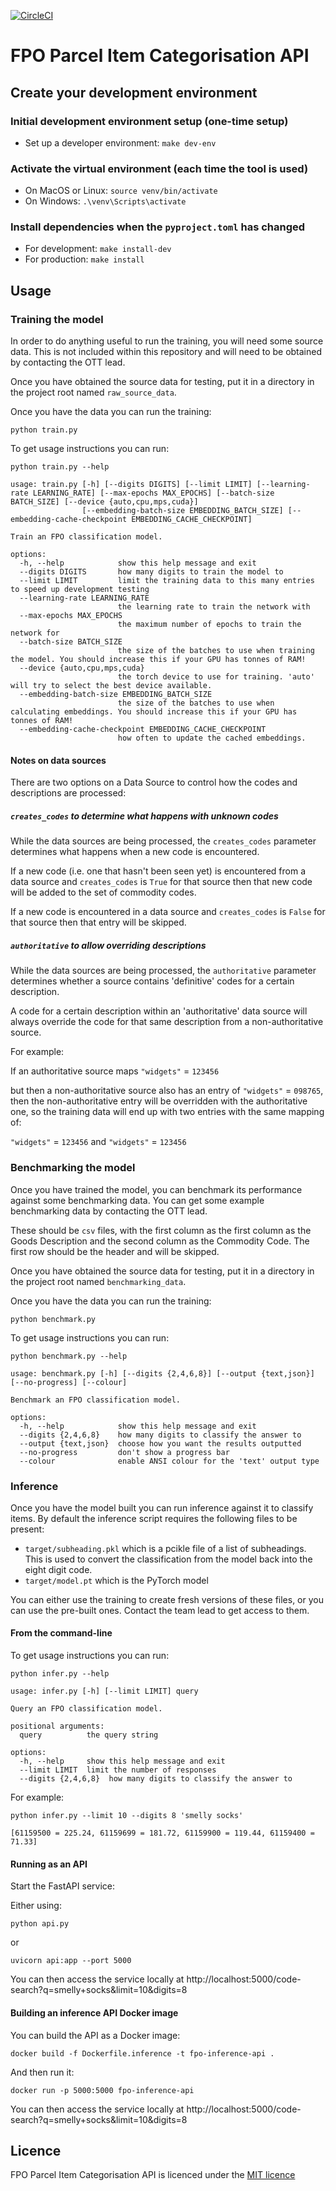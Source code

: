 [![CircleCI](https://dl.circleci.com/status-badge/img/gh/trade-tariff/trade-tariff-lambdas-fpo-search/tree/main.svg?style=svg&circle-token=e0c6d3b2325ad0861a88adbf841eb44ff7b4267a)](https://dl.circleci.com/status-badge/redirect/gh/trade-tariff/trade-tariff-lambdas-fpo-search/tree/main)

# FPO Parcel Item Categorisation API

## Create your development environment

### Initial development environment setup (one-time setup)

- Set up a developer environment: `make dev-env`

### Activate the virtual environment (each time the tool is used)

- On MacOS or Linux: `source venv/bin/activate`
- On Windows: `.\venv\Scripts\activate`

### Install dependencies when the `pyproject.toml` has changed

- For development: `make install-dev`
- For production: `make install`

## Usage

### Training the model

In order to do anything useful to run the training, you will need some source
data. This is not included within this repository and will need to be obtained
by contacting the OTT lead.

Once you have obtained the source data for testing, put it in a directory in the
project root named `raw_source_data`.

Once you have the data you can run the training:

```
python train.py
```

To get usage instructions you can run:

```
python train.py --help
```

```
usage: train.py [-h] [--digits DIGITS] [--limit LIMIT] [--learning-rate LEARNING_RATE] [--max-epochs MAX_EPOCHS] [--batch-size BATCH_SIZE] [--device {auto,cpu,mps,cuda}]
                [--embedding-batch-size EMBEDDING_BATCH_SIZE] [--embedding-cache-checkpoint EMBEDDING_CACHE_CHECKPOINT]

Train an FPO classification model.

options:
  -h, --help            show this help message and exit
  --digits DIGITS       how many digits to train the model to
  --limit LIMIT         limit the training data to this many entries to speed up development testing
  --learning-rate LEARNING_RATE
                        the learning rate to train the network with
  --max-epochs MAX_EPOCHS
                        the maximum number of epochs to train the network for
  --batch-size BATCH_SIZE
                        the size of the batches to use when training the model. You should increase this if your GPU has tonnes of RAM!
  --device {auto,cpu,mps,cuda}
                        the torch device to use for training. 'auto' will try to select the best device available.
  --embedding-batch-size EMBEDDING_BATCH_SIZE
                        the size of the batches to use when calculating embeddings. You should increase this if your GPU has tonnes of RAM!
  --embedding-cache-checkpoint EMBEDDING_CACHE_CHECKPOINT
                        how often to update the cached embeddings.
```

#### Notes on data sources

There are two options on a Data Source to control how the codes and descriptions are processed:

##### `creates_codes` to determine what happens with unknown codes

While the data sources are being processed, the `creates_codes` parameter determines what happens when a new code is encountered.

If a new code (i.e. one that hasn't been seen yet) is encountered from a data source and `creates_codes` is `True` for that source then that new code will be added to the set of commodity codes.

If a new code is encountered in a data source and `creates_codes` is `False` for that source then that entry will be skipped.

##### `authoritative` to allow overriding descriptions

While the data sources are being processed, the `authoritative` parameter determines whether a source contains 'definitive' codes for a certain description.

A code for a certain description within an 'authoritative' data source will always override the code for that same description from a non-authoritative source.

For example:

If an authoritative source maps `"widgets"` = `123456`

but then a non-authoritative source also has an entry of `"widgets"` = `098765`, then the non-authoritative entry will be overridden with the authoritative one, so the training data will end up with two entries with the same mapping of:

`"widgets"` = `123456` and `"widgets"` = `123456`

### Benchmarking the model

Once you have trained the model, you can benchmark its performance against some
benchmarking data. You can get some example benchmarking data by contacting the
OTT lead.

These should be `csv` files, with the first column as the first column as the
Goods Description and the second column as the Commodity Code. The first row
should be the header and will be skipped.

Once you have obtained the source data for testing, put it in a directory in the
project root named `benchmarking_data`.

Once you have the data you can run the training:

```
python benchmark.py
```

To get usage instructions you can run:

```
python benchmark.py --help
```

```
usage: benchmark.py [-h] [--digits {2,4,6,8}] [--output {text,json}] [--no-progress] [--colour]

Benchmark an FPO classification model.

options:
  -h, --help            show this help message and exit
  --digits {2,4,6,8}    how many digits to classify the answer to
  --output {text,json}  choose how you want the results outputted
  --no-progress         don't show a progress bar
  --colour              enable ANSI colour for the 'text' output type
```

### Inference

Once you have the model built you can run inference against it to classify
items. By default the inference script requires the following files to be
present:

- `target/subheading.pkl` which is a pcikle file of a list of subheadings. This
  is used to convert the classification from the model back into the eight digit
  code.
- `target/model.pt` which is the PyTorch model

You can either use the training to create fresh versions of these files, or you
can use the pre-built ones. Contact the team lead to get access to them.

#### From the command-line

To get usage instructions you can run:

```
python infer.py --help
```

```
usage: infer.py [-h] [--limit LIMIT] query

Query an FPO classification model.

positional arguments:
  query          the query string

options:
  -h, --help     show this help message and exit
  --limit LIMIT  limit the number of responses
  --digits {2,4,6,8}  how many digits to classify the answer to
```

For example:

```
python infer.py --limit 10 --digits 8 'smelly socks'
```

```
[61159500 = 225.24, 61159699 = 181.72, 61159900 = 119.44, 61159400 = 71.33]
```

#### Running as an API

Start the FastAPI service:

Either using:

`python api.py`

or

`uvicorn api:app --port 5000`

You can then access the service locally at http://localhost:5000/code-search?q=smelly+socks&limit=10&digits=8

#### Building an inference API Docker image

You can build the API as a Docker image:

`docker build -f Dockerfile.inference -t fpo-inference-api .`

And then run it:

`docker run -p 5000:5000 fpo-inference-api`

You can then access the service locally at http://localhost:5000/code-search?q=smelly+socks&limit=10&digits=8

## Licence

FPO Parcel Item Categorisation API is licenced under the [MIT licence](LICENCE.txt)
